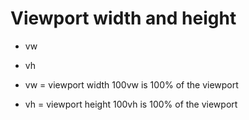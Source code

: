 # Viewport width and height

* vw
* vh

* vw = viewport width  100vw  is 100% of the viewport
* vh = viewport height 100vh  is 100% of the viewport





